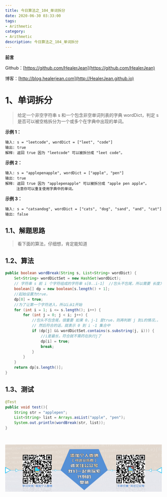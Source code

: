 ```yaml
---
title: 今日算法之_104_单词拆分
date: 2020-06-30 03:33:00
tags: 
- Arithmetic
category: 
- Arithmetic
description: 今日算法之_104_单词拆分
---
```


**前言**     

 Github：[https://github.com/HealerJean](https://github.com/HealerJean)         

 博客：[http://blog.healerjean.com](http://HealerJean.github.io)          



# 1、单词拆分
> 给定一个非空字符串 s 和一个包含非空单词列表的字典 wordDict，判定 s 是否可以被空格拆分为一个或多个在字典中出现的单词。
>
> 


**示例 1：**

```
输入: s = "leetcode", wordDict = ["leet", "code"]
输出: true
解释: 返回 true 因为 "leetcode" 可以被拆分成 "leet code"。
```

**示例 2：**

```
输入: s = "applepenapple", wordDict = ["apple", "pen"]
输出: true
解释: 返回 true 因为 "applepenapple" 可以被拆分成 "apple pen apple"。
     注意你可以重复使用字典中的单词。
```

**示例 3：**

```
输入: s = "catsandog", wordDict = ["cats", "dog", "sand", "and", "cat"]
输出: false
```

## 1.1、解题思路 

> 看下面的算法，仔细想，肯定能知道



## 1.2、算法

```java
public boolean wordBreak(String s, List<String> wordDict) {
    Set<String> wordDictSet = new HashSet(wordDict);
    // 字符串 s 前 i 个字符组成的字符串 s[0..i-1]  //包头不包尾，所以需要 长度为length + 1
    boolean[] dp = new boolean[s.length() + 1];
    //起始设置为true，
    dp[0] = true;
    //为了让第一个字符进入，所以i从1开始
    for (int i = 1; i <= s.length(); i++) {
        for (int j = 0; j < i; j++) {
            //包头不包含尾，很重要 如果 0，j-1 是true，则再判断 j 到i的情况，，
            // 然后符合的话，就表示 0 到 i -1 集合中
            if (dp[j] && wordDictSet.contains(s.substring(j, i))) {
                //i是最长，符合就不需药在执行j了
                dp[i] = true;
                break;
            }
        }
    }
    return dp[s.length()];
}
```




## 1.3、测试 

```java
@Test
public void test(){
    String str = "applepen";
    List<String> list = Arrays.asList("apple", "pen");
    System.out.println(wordBreak(str, list));
}
```



​          

![ContactAuthor](https://raw.githubusercontent.com/HealerJean/HealerJean.github.io/master/assets/img/artical_bottom.jpg)



<link rel="stylesheet" href="https://unpkg.com/gitalk/dist/gitalk.css">

<script src="https://unpkg.com/gitalk@latest/dist/gitalk.min.js"></script> 
<div id="gitalk-container"></div>    
 <script type="text/javascript">
    var gitalk = new Gitalk({
		clientID: `1d164cd85549874d0e3a`,
		clientSecret: `527c3d223d1e6608953e835b547061037d140355`,
		repo: `HealerJean.github.io`,
		owner: 'HealerJean',
		admin: ['HealerJean'],
		id: 'cQPpJsh2I60Boiqf',
    });
    gitalk.render('gitalk-container');
</script> 
